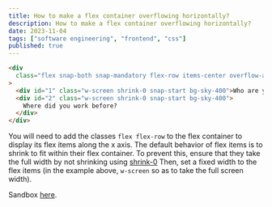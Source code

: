 ```yaml
---
title: How to make a flex container overflowing horizontally?
description: How to make a flex container overflowing horizontally?
date: 2023-11-04
tags: ["software engineering", "frontend", "css"]
published: true
---
```


```html
<div
  class="flex snap-both snap-mandatory flex-row items-center overflow-auto bg-sky-200 py-20 text-center"
>
  <div id="1" class="w-screen shrink-0 snap-start bg-sky-400">Who are you?</div>
  <div id="2" class="w-screen shrink-0 snap-start bg-sky-400">
    Where did you work before?
  </div>
</div>
```

You will need to add the classes `flex flex-row` to the flex container to display its flex items along the x axis.
The default behavior of flex items is to shrink to fit within their flex container.
To prevent this, ensure that they take the full width by not shrinking using [shrink-0](https://tailwindcss.com/docs/flex-shrink#dont-shrink)
Then, set a fixed width to the flex items (in the example above, `w-screen` so as to take the full screen width).

Sandbox [here](https://play.tailwindcss.com/GxSVxiSspM?layout=horizontal).
